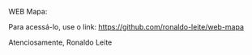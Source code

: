 WEB Mapa:

Para acessá-lo, use o link: <https://github.com/ronaldo-leite/web-mapa>

Atenciosamente, 
Ronaldo Leite
